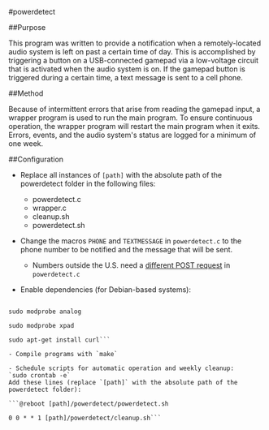 #powerdetect

##Purpose

This program was written to provide a notification when a remotely-located audio system is left on past a certain time of day. This is accomplished by triggering a button on a USB-connected gamepad via a low-voltage circuit that is activated when the audio system is on. If the gamepad button is triggered during a certain time, a text message is sent to a cell phone.

##Method

Because of intermittent errors that arise from reading the gamepad input, a wrapper program is used to run the main program. To ensure continuous operation, the wrapper program will restart the main program when it exits. Errors, events, and the audio system's status are logged for a minimum of one week.

##Configuration

- Replace all instances of `[path]` with the absolute path of the powerdetect folder in the following files:
  - powerdetect.c
  - wrapper.c
  - cleanup.sh
  - powerdetect.sh

- Change the macros `PHONE` and `TEXTMESSAGE` in `powerdetect.c` to the phone number to be notified and the message that will be sent.
  - Numbers outside the U.S. need a [different POST request](http://textbelt.com/) in `powerdetect.c`

- Enable dependencies (for Debian-based systems):

```sudo modprobe joydev

sudo modprobe analog

sudo modprobe xpad

sudo apt-get install curl```

- Compile programs with `make`

- Schedule scripts for automatic operation and weekly cleanup:
`sudo crontab -e`
Add these lines (replace `[path]` with the absolute path of the powerdetect folder):

```@reboot [path]/powerdetect/powerdetect.sh

0 0 * * 1 [path]/powerdetect/cleanup.sh```
